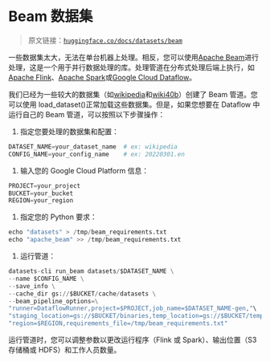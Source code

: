 # Beam 数据集

> 原文链接：[`huggingface.co/docs/datasets/beam`](https://huggingface.co/docs/datasets/beam)

一些数据集太大，无法在单台机器上处理。相反，您可以使用[Apache Beam](https://beam.apache.org/)进行处理，这是一个用于并行数据处理的库。处理管道在分布式处理后端上执行，如[Apache Flink](https://flink.apache.org/)、[Apache Spark](https://spark.apache.org/)或[Google Cloud Dataflow](https://cloud.google.com/dataflow)。

我们已经为一些较大的数据集（如[wikipedia](https://huggingface.co/datasets/wikipedia)和[wiki40b](https://huggingface.co/datasets/wiki40b)）创建了 Beam 管道。您可以使用 load_dataset()正常加载这些数据集。但是，如果您想要在 Dataflow 中运行自己的 Beam 管道，可以按照以下步骤操作：

1.  指定您要处理的数据集和配置：

```py
DATASET_NAME=your_dataset_name  # ex: wikipedia
CONFIG_NAME=your_config_name    # ex: 20220301.en
```

1.  输入您的 Google Cloud Platform 信息：

```py
PROJECT=your_project
BUCKET=your_bucket
REGION=your_region
```

1.  指定您的 Python 要求：

```py
echo "datasets" > /tmp/beam_requirements.txt
echo "apache_beam" >> /tmp/beam_requirements.txt
```

1.  运行管道：

```py
datasets-cli run_beam datasets/$DATASET_NAME \
--name $CONFIG_NAME \
--save_info \
--cache_dir gs://$BUCKET/cache/datasets \
--beam_pipeline_options=\
"runner=DataflowRunner,project=$PROJECT,job_name=$DATASET_NAME-gen,"\
"staging_location=gs://$BUCKET/binaries,temp_location=gs://$BUCKET/temp,"\
"region=$REGION,requirements_file=/tmp/beam_requirements.txt"
```

运行管道时，您可以调整参数以更改运行程序（Flink 或 Spark）、输出位置（S3 存储桶或 HDFS）和工作人员数量。
